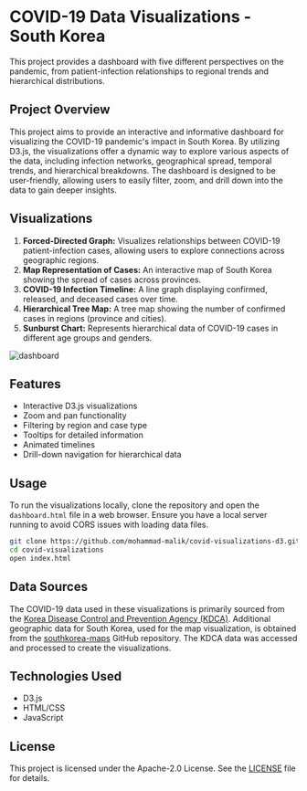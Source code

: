 # COVID-19 Data Visualizations - South Korea

This project provides a dashboard with five different perspectives on the pandemic, from patient-infection relationships to regional trends and hierarchical distributions.

## Project Overview

This project aims to provide an interactive and informative dashboard for visualizing the COVID-19 pandemic's impact in South Korea. By utilizing D3.js, the visualizations offer a dynamic way to explore various aspects of the data, including infection networks, geographical spread, temporal trends, and hierarchical breakdowns. The dashboard is designed to be user-friendly, allowing users to easily filter, zoom, and drill down into the data to gain deeper insights.

## Visualizations

1. **Forced-Directed Graph:** Visualizes relationships between COVID-19 patient-infection cases, allowing users to explore connections across geographic regions.
2. **Map Representation of Cases:** An interactive map of South Korea showing the spread of cases across provinces.
3. **COVID-19 Infection Timeline:** A line graph displaying confirmed, released, and deceased cases over time.
4. **Hierarchical Tree Map:** A tree map showing the number of confirmed cases in regions (province and cities).
5. **Sunburst Chart:** Represents hierarchical data of COVID-19 cases in different age groups and genders.

![dashboard](https://github.com/user-attachments/assets/8f126ff4-56bb-46da-947e-fb42b0ad1fb4)

## Features

* Interactive D3.js visualizations
* Zoom and pan functionality
* Filtering by region and case type
* Tooltips for detailed information
* Animated timelines
* Drill-down navigation for hierarchical data

## Usage

To run the visualizations locally, clone the repository and open the `dashboard.html` file in a web browser. Ensure you have a local server running to avoid CORS issues with loading data files.

```bash
git clone https://github.com/mohammad-malik/covid-visualizations-d3.git
cd covid-visualizations
open index.html
```

## Data Sources

The COVID-19 data used in these visualizations is primarily sourced from the [Korea Disease Control and Prevention Agency (KDCA)](https://www.kdca.go.kr/index.es?sid=a2). Additional geographic data for South Korea, used for the map visualization, is obtained from the [southkorea-maps](https://github.com/southkorea/southkorea-maps/tree/master) GitHub repository. The KDCA data was accessed and processed to create the visualizations.

## Technologies Used

* D3.js
* HTML/CSS
* JavaScript

## License

This project is licensed under the Apache-2.0 License. See the [LICENSE](LICENSE) file for details.
